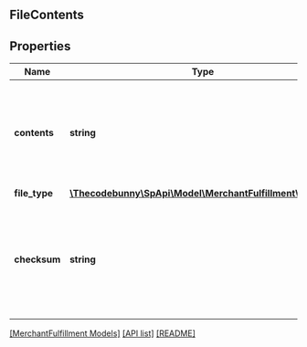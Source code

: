 ## FileContents

## Properties

Name | Type | Description | Notes
------------ | ------------- | ------------- | -------------
**contents** | **string** | Data for printing labels, in the form of a Base64-encoded, GZip-compressed string. |
**file_type** | [**\Thecodebunny\SpApi\Model\MerchantFulfillment\FileType**](FileType.md) |  |
**checksum** | **string** | An MD5 hash to validate the PDF document data, in the form of a Base64-encoded string. |

[[MerchantFulfillment Models]](../) [[API list]](../../Api) [[README]](../../../README.md)
